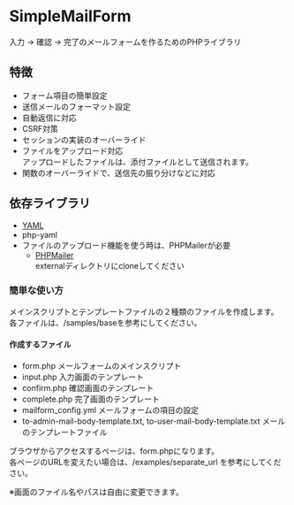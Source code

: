 # SimpleMailForm
入力 -> 確認 -> 完了のメールフォームを作るためのPHPライブラリ

## 特徴
* フォーム項目の簡単設定
* 送信メールのフォーマット設定
* 自動返信に対応
* CSRF対策
* セッションの実装のオーバーライド
* ファイルをアップロード対応  
アップロードしたファイルは、添付ファイルとして送信されます。
* 関数のオーバーライドで、送信先の振り分けなどに対応

## 依存ライブラリ
* [YAML](http://www.yaml.org/)
* php-yaml 
* ファイルのアップロード機能を使う時は、PHPMailerが必要
  *  [PHPMailer]( https://github.com/PHPMailer/PHPMailer)  
  externalディレクトリにcloneしてください

### 簡単な使い方
メインスクリプトとテンプレートファイルの２種類のファイルを作成します。
各ファイルは、/samples/baseを参考にしてください。

#### 作成するファイル
* form.php メールフォームのメインスクリプト
* input.php 入力画面のテンプレート
* confirm.php 確認画面のテンプレート
* complete.php 完了画面のテンプレート
* mailform_config.yml メールフォームの項目の設定
* to-admin-mail-body-template.txt, to-user-mail-body-template.txt メールのテンプレートファイル

ブラウザからアクセスするページは、form.phpになります。  
各ページのURLを変えたい場合は、/examples/separate_url を参考にしてください。

※画面のファイル名やパスは自由に変更できます。
